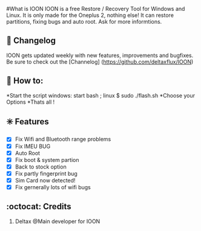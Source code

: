 #What is IOON
IOON is a free Restore / Recovery Tool for Windows and Linux. It is only made for the Oneplus 2, nothing else! It can restore partitions, fixing bugs and auto root. Ask for more informtions.

## :scroll: Changelog
IOON gets updated weekly with new features, improvements and bugfixes. 
Be sure to check out the [Channelog] (https://github.com/deltaxflux/IOON)


## :book: How to:

*Start the script windows: start bash ; linux $ sudo ./flash.sh
*Choose your Options
*Thats all !


##  :eight_spoked_asterisk: Features 
- [x] Fix Wifi and Bluetooth range problems 
- [x] Fix IMEU BUG
- [x] Auto Root  
- [x] Fix boot & system partion 
- [x] Back to stock option 
- [x] Fix partly fingerprint bug 
- [x] Sim Card now detected!
- [x] Fix gernerally lots of wifi bugs

## :octocat: Credits
1. Deltax @Main developer for IOON 
